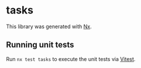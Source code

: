 # tasks

This library was generated with [Nx](https://nx.dev).

## Running unit tests

Run `nx test tasks` to execute the unit tests via [Vitest](https://vitest.dev/).
